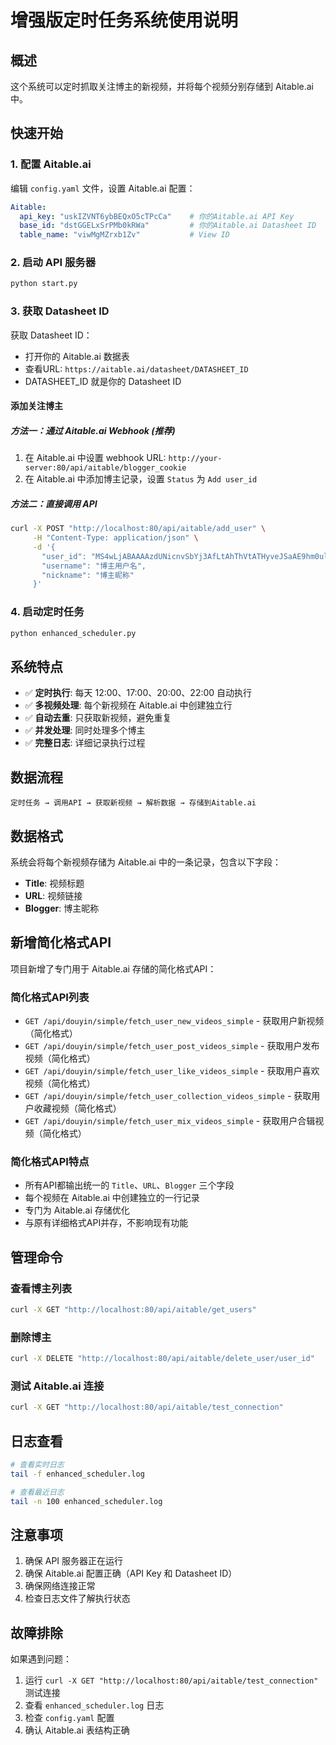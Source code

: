 # 增强版定时任务系统使用说明

## 概述

这个系统可以定时抓取关注博主的新视频，并将每个视频分别存储到 Aitable.ai 中。

## 快速开始

### 1. 配置 Aitable.ai

编辑 `config.yaml` 文件，设置 Aitable.ai 配置：
```yaml
Aitable:
  api_key: "uskIZVNT6ybBEQxO5cTPcCa"    # 你的Aitable.ai API Key
  base_id: "dstGGELxSrPMb0kRWa"         # 你的Aitable.ai Datasheet ID
  table_name: "viwMgMZrxb1Zv"           # View ID
```

### 2. 启动 API 服务器

```bash
python start.py
```

### 3. 获取 Datasheet ID

获取 Datasheet ID：
- 打开你的 Aitable.ai 数据表
- 查看URL: `https://aitable.ai/datasheet/DATASHEET_ID`
- DATASHEET_ID 就是你的 Datasheet ID

#### 添加关注博主

##### 方法一：通过 Aitable.ai Webhook (推荐)
1. 在 Aitable.ai 中设置 webhook URL: `http://your-server:80/api/aitable/blogger_cookie`
2. 在 Aitable.ai 中添加博主记录，设置 `Status` 为 `Add user_id`

##### 方法二：直接调用 API
```bash
curl -X POST "http://localhost:80/api/aitable/add_user" \
     -H "Content-Type: application/json" \
     -d '{
       "user_id": "MS4wLjABAAAAzdUNicnvSbYj3AfLtAhThVtATHyveJSaAE9hm0ul1_w",
       "username": "博主用户名",
       "nickname": "博主昵称"
     }'
```

### 4. 启动定时任务

```bash
python enhanced_scheduler.py
```

## 系统特点

- ✅ **定时执行**: 每天 12:00、17:00、20:00、22:00 自动执行
- ✅ **多视频处理**: 每个新视频在 Aitable.ai 中创建独立行
- ✅ **自动去重**: 只获取新视频，避免重复
- ✅ **并发处理**: 同时处理多个博主
- ✅ **完整日志**: 详细记录执行过程

## 数据流程

```
定时任务 → 调用API → 获取新视频 → 解析数据 → 存储到Aitable.ai
```

## 数据格式

系统会将每个新视频存储为 Aitable.ai 中的一条记录，包含以下字段：

- **Title**: 视频标题
- **URL**: 视频链接
- **Blogger**: 博主昵称

## 新增简化格式API

项目新增了专门用于 Aitable.ai 存储的简化格式API：

### 简化格式API列表
- `GET /api/douyin/simple/fetch_user_new_videos_simple` - 获取用户新视频（简化格式）
- `GET /api/douyin/simple/fetch_user_post_videos_simple` - 获取用户发布视频（简化格式）
- `GET /api/douyin/simple/fetch_user_like_videos_simple` - 获取用户喜欢视频（简化格式）
- `GET /api/douyin/simple/fetch_user_collection_videos_simple` - 获取用户收藏视频（简化格式）
- `GET /api/douyin/simple/fetch_user_mix_videos_simple` - 获取用户合辑视频（简化格式）

### 简化格式API特点
- 所有API都输出统一的 `Title`、`URL`、`Blogger` 三个字段
- 每个视频在 Aitable.ai 中创建独立的一行记录
- 专门为 Aitable.ai 存储优化
- 与原有详细格式API并存，不影响现有功能

## 管理命令

### 查看博主列表
```bash
curl -X GET "http://localhost:80/api/aitable/get_users"
```

### 删除博主
```bash
curl -X DELETE "http://localhost:80/api/aitable/delete_user/user_id"
```

### 测试 Aitable.ai 连接
```bash
curl -X GET "http://localhost:80/api/aitable/test_connection"
```

## 日志查看

```bash
# 查看实时日志
tail -f enhanced_scheduler.log

# 查看最近日志
tail -n 100 enhanced_scheduler.log
```

## 注意事项

1. 确保 API 服务器正在运行
2. 确保 Aitable.ai 配置正确（API Key 和 Datasheet ID）
3. 确保网络连接正常
4. 检查日志文件了解执行状态

## 故障排除

如果遇到问题：
1. 运行 `curl -X GET "http://localhost:80/api/aitable/test_connection"` 测试连接
2. 查看 `enhanced_scheduler.log` 日志
3. 检查 `config.yaml` 配置
4. 确认 Aitable.ai 表结构正确
